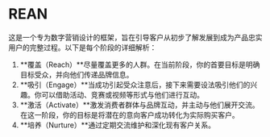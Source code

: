 # REAN

这是一个专为数字营销设计的框架，旨在引导客户从初步了解发展到成为产品忠实用户的完整过程。以下是每个阶段的详细解析：

1. **覆盖（Reach）**尽量覆盖更多的人群。在当前阶段，你的首要目标是明确目标受众，并向他们传递品牌信息。
2. **吸引（Engage）**当成功引起受众注意后，接下来需要设法吸引他们的兴趣。你可以借助活动、竞赛或视频等形式与他们进行互动。
3. **激活（Activate）**激发消费者群体与品牌互动，并主动与他们展开交流。在这一阶段，你的目标是将潜在的意向客户成功转化为实际购买客户。
4. **培养（Nurture）**通过定期交流维护和深化现有客户关系。

